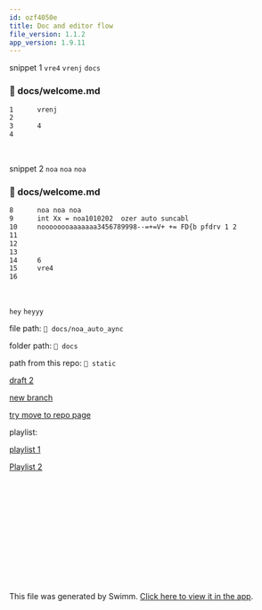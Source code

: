 ```yaml
---
id: ozf4050e
title: Doc and editor flow
file_version: 1.1.2
app_version: 1.9.11
---
```


snippet 1 `vre4`<swm-token data-swm-token=":docs/welcome.md:15:0:0:`vre4`"/> `vrenj`<swm-token data-swm-token=":docs/welcome.md:1:0:0:`vrenj`"/> `docs`<swm-token data-swm-token=":docusaurus.config.js:25:1:1:`        docs: {`"/>
<!-- NOTE-swimm-snippet: the lines below link your snippet to Swimm -->
### 📄 docs/welcome.md
```markdown
1      vrenj
2      
3      4
4      
```

<br/>

snippet 2 `noa`<swm-token data-swm-token=":docs/welcome.md:8:0:0:`noa noa noa`"/> `noa`<swm-token data-swm-token=":docs/welcome.md:8:2:2:`noa noa noa`"/> `noa`<swm-token data-swm-token=":docs/welcome.md:8:4:4:`noa noa noa`"/>
<!-- NOTE-swimm-snippet: the lines below link your snippet to Swimm -->
### 📄 docs/welcome.md
```markdown
8      noa noa noa
9      int Xx = noa1010202  ozer auto suncabl
10     noooooooaaaaaaa3456789998--=+=V+ += FD{b pfdrv 1 2
11     
12     
13     
14     6
15     vre4
16     
```

<br/>

`hey`<swm-token data-swm-token=":src/css/custom.css:4:1:1:` hey`"/> `heyyy`<swm-token data-swm-token=":docs/noa_auto_aync:3:0:0:`heyyy`"/>

file path: `📄 docs/noa_auto_aync`

folder path: `📄 docs`

path from this repo: `📄 static`

[draft 2](draft-2.10zlmql7.sw.md)

[new branch ](new-branch.2f3ou381.sw.md)

[try move to repo page](try-move-to-repo-page.9ol7z.sw.md)

playlist:

[playlist 1](playlist-1.ojkzk89p.pl.sw.md)

[Playlist 2](playlist-2.3kbn0loa.pl.sw.md)

<br/>

<br/>

<br/>

<br/>

<br/>

<br/>

<br/>

<br/>

<br/>

<br/>

<br/>

This file was generated by Swimm. [Click here to view it in the app](https://swimm-web-app.web.app/repos/Z2l0aHViJTNBJTNBTm9hUmVwbyUzQSUzQU5vYW96ZXI=/docs/ozf4050e).
